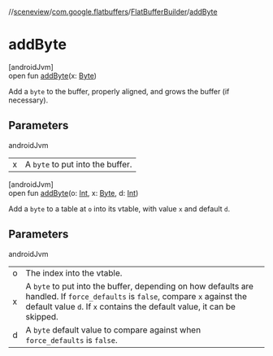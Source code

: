 //[sceneview](../../../index.md)/[com.google.flatbuffers](../index.md)/[FlatBufferBuilder](index.md)/[addByte](add-byte.md)

# addByte

[androidJvm]\
open fun [addByte](add-byte.md)(x: [Byte](https://kotlinlang.org/api/latest/jvm/stdlib/kotlin/-byte/index.html))

Add a `byte` to the buffer, properly aligned, and grows the buffer (if necessary).

## Parameters

androidJvm

| | |
|---|---|
| x | A `byte` to put into the buffer. |

[androidJvm]\
open fun [addByte](add-byte.md)(o: [Int](https://kotlinlang.org/api/latest/jvm/stdlib/kotlin/-int/index.html), x: [Byte](https://kotlinlang.org/api/latest/jvm/stdlib/kotlin/-byte/index.html), d: [Int](https://kotlinlang.org/api/latest/jvm/stdlib/kotlin/-int/index.html))

Add a `byte` to a table at `o` into its vtable, with value `x` and default `d`.

## Parameters

androidJvm

| | |
|---|---|
| o | The index into the vtable. |
| x | A `byte` to put into the buffer, depending on how defaults are handled. If `force_defaults` is `false`, compare `x` against the default value `d`. If `x` contains the default value, it can be skipped. |
| d | A `byte` default value to compare against when `force_defaults` is `false`. |
